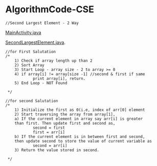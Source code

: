 # AlgorithmCode-CSE

    //Second Largest Element - 2 Way
   
  [MainActivity.java](https://github.com/zakaria90024/AlgorithmCode-CSE/blob/32a7415d4d1a1430bc831572159906b0c476ca81/app/src/main/java/com/ZakariaAhnaf/algorithmcode_cse/MainActivity.java)

 [SecondLargestElement.java](https://github.com/zakaria90024/AlgorithmCode-CSE/blob/32a7415d4d1a1430bc831572159906b0c476ca81/app/src/main/java/com/ZakariaAhnaf/algorithmcode_cse/SecondLargestElement.java).
  
 

    //for First Salutation
    /*
        1) Check if array length up than 2
        2) Sort Array
        3) Start Loop - array size - 2 to array >= 0
        4) if array[i] != array[size -1] //second & first if same
                print array[i], return.
        5) End Loop - NOT Found

     */

    //for second Salutation
    /*
        1) Initialize the first as 0(i.e, index of arr[0] element
        2) Start traversing the array from array[1],
        a) If the current element in array say arr[i] is greater
        than first. Then update first and second as,
                second = first
                first = arr[i]
        b) If the current element is in between first and second,
        then update second to store the value of current variable as
                second = arr[i]
        3) Return the value stored in second.

     */
     
     
     
